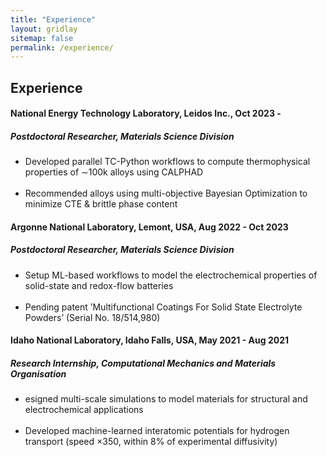 ```yaml
---
title: "Experience"
layout: gridlay
sitemap: false
permalink: /experience/
---
```



## Experience


<style>
img{
  border-radius: 10px;
}
.col-md-3 {
  margin-top:10px;
  margin-bottom:10px;
  padding:0px;
  display:block;
  overflow:hidden;
  text-align:center;
  display: table-cell;
  background: white;
  border-radius: 20px;
  height: auto;
  <!-- border: 1px solid black; -->
}
iframe {
  margin:0;
  padding:0;
  width: 175px;
  display: inline;
  vertical-align: middle;
}
</style>

<div class="jumbotron">
<div class="row align-items-end">
<div class="col-md-12 col-sm-12">
 <h4>National Energy Technology Laboratory, Leidos Inc., Oct 2023 - </h4>
 <h5>Postdoctoral Researcher, Materials Science Division</h5>
 <ul>
 <li>Developed parallel TC-Python workflows to compute thermophysical properties of ∼100k alloys using CALPHAD </li><br>
<li>Recommended alloys using multi-objective Bayesian Optimization to minimize CTE & brittle phase content</li>
</ul>
</div>
</div>
</div>

<div class="jumbotron">
<div class="row align-items-end">
<div class="col-md-12 col-sm-12">
 <h4>Argonne National Laboratory, Lemont, USA, Aug 2022 - Oct 2023</h4>
 <h5>Postdoctoral Researcher, Materials Science Division</h5>
 <ul>
 <li>Setup ML-based workflows to model the electrochemical properties of solid-state and redox-flow batteries </li><br>
<li>Pending patent ’Multifunctional Coatings For Solid State Electrolyte Powders’ (Serial No. 18/514,980) </li>
</ul>
</div>
</div>
</div>


<div class="jumbotron">
<div class="row align-items-end">
<div class="col-md-12 col-sm-12">
 <h4>Idaho National Laboratory, Idaho Falls, USA, May 2021 - Aug 2021</h4>
 <h5> Research Internship, Computational Mechanics and Materials Organisation</h5>
 <ul>
<li>esigned multi-scale simulations to model materials for structural and electrochemical applications</li><br>
<li>Developed machine-learned interatomic potentials for hydrogen transport (speed ×350, within 8% of experimental diffusivity)</li>
</ul>
</div>
</div>
</div>


